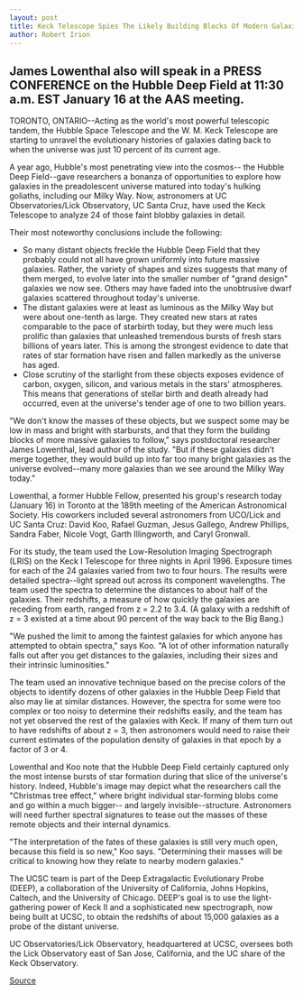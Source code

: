 ```yaml
---
layout: post
title: Keck Telescope Spies The Likely Building Blocks Of Modern Galaxies
author: Robert Irion
---
```


## James Lowenthal also will speak in a PRESS CONFERENCE on the  Hubble Deep Field at 11:30 a.m. EST January 16 at the AAS meeting.

TORONTO, ONTARIO--Acting as the world's most powerful telescopic  tandem, the Hubble Space Telescope and the W. M. Keck Telescope are  starting to unravel the evolutionary histories of galaxies dating  back to when the universe was just 10 percent of its current age.

A year ago, Hubble's most penetrating view into the cosmos-- the Hubble Deep Field--gave researchers a bonanza of opportunities  to explore how galaxies in the preadolescent universe matured into  today's hulking goliaths, including our Milky Way. Now, astronomers  at UC Observatories/Lick Observatory, UC Santa Cruz, have used the  Keck Telescope to analyze 24 of those faint blobby galaxies in  detail.

Their most noteworthy conclusions include the following:

* So many distant objects freckle the Hubble Deep Field that  they probably could not all have grown uniformly into future massive  galaxies. Rather, the variety of shapes and sizes suggests that many  of them merged, to evolve later into the smaller number of "grand  design" galaxies we now see. Others may have faded into the  unobtrusive dwarf galaxies scattered throughout today's universe.
* The distant galaxies were at least as luminous as the Milky  Way but were about one-tenth as large. They created new stars at  rates comparable to the pace of starbirth today, but they were much  less prolific than galaxies that unleashed tremendous bursts of  fresh stars billions of years later. This is among the strongest  evidence to date that rates of star formation have risen and fallen  markedly as the universe has aged.
* Close scrutiny of the starlight from these objects exposes  evidence of carbon, oxygen, silicon, and various metals in the stars'  atmospheres. This means that generations of stellar birth and death  already had occurred, even at the universe's tender age of one to two  billion years.

"We don't know the masses of these objects, but we suspect  some may be low in mass and bright with starbursts, and that they  form the building blocks of more massive galaxies to follow," says  postdoctoral researcher James Lowenthal, lead author of the study.  "But if these galaxies didn't merge together, they would build up into  far too many bright galaxies as the universe evolved--many more  galaxies than we see around the Milky Way today."

Lowenthal, a former Hubble Fellow, presented his group's  research today (January 16) in Toronto at the 189th meeting of the  American Astronomical Society. His coworkers included several  astronomers from UCO/Lick and UC Santa Cruz: David Koo, Rafael  Guzman, Jesus Gallego, Andrew Phillips, Sandra Faber, Nicole Vogt,  Garth Illingworth, and Caryl Gronwall.

For its study, the team used the Low-Resolution Imaging  Spectrograph (LRIS) on the Keck I Telescope for three nights in April  1996\. Exposure times for each of the 24 galaxies varied from two to  four hours. The results were detailed spectra--light spread out  across its component wavelengths. The team used the spectra to  determine the distances to about half of the galaxies. Their  redshifts, a measure of how quickly the galaxies are receding from  earth, ranged from z = 2.2 to 3.4. (A galaxy with a redshift of z = 3  existed at a time about 90 percent of the way back to the Big Bang.)

"We pushed the limit to among the faintest galaxies for which  anyone has attempted to obtain spectra," says Koo. "A lot of other  information naturally falls out after you get distances to the  galaxies, including their sizes and their intrinsic luminosities."

The team used an innovative technique based on the precise  colors of the objects to identify dozens of other galaxies in the  Hubble Deep Field that also may lie at similar distances. However,  the spectra for some were too complex or too noisy to determine  their redshifts easily, and the team has not yet observed the rest of  the galaxies with Keck. If many of them turn out to have redshifts of  about z = 3, then astronomers would need to raise their current  estimates of the population density of galaxies in that epoch by a  factor of 3 or 4.

Lowenthal and Koo note that the Hubble Deep Field certainly  captured only the most intense bursts of star formation during that  slice of the universe's history. Indeed, Hubble's image may depict  what the researchers call the "Christmas tree effect," where bright  individual star-forming blobs come and go within a much bigger-- and largely invisible--structure. Astronomers will need further  spectral signatures to tease out the masses of these remote objects  and their internal dynamics.

"The interpretation of the fates of these galaxies is still very  much open, because this field is so new," Koo says. "Determining  their masses will be critical to knowing how they relate to nearby  modern galaxies."

The UCSC team is part of the Deep Extragalactic Evolutionary  Probe (DEEP), a collaboration of the University of California, Johns  Hopkins, Caltech, and the University of Chicago. DEEP's goal is to use  the light-gathering power of Keck II and a sophisticated new  spectrograph, now being built at UCSC, to obtain the redshifts of  about 15,000 galaxies as a probe of the distant universe.

UC Observatories/Lick Observatory, headquartered at UCSC,  oversees both the Lick Observatory east of San Jose, California, and  the UC share of the Keck Observatory.

[Source](http://www1.ucsc.edu/news_events/press_releases/archive/96-97/01-97/011697-Keck_Telescope_spie.html "Permalink to 011697-Keck_Telescope_spie")
